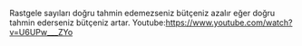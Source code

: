 Rastgele sayıları doğru tahmin edemezseniz bütçeniz azalır eğer doğru tahmin ederseniz bütçeniz artar.
Youtube:https://www.youtube.com/watch?v=U6UPw___ZYo
